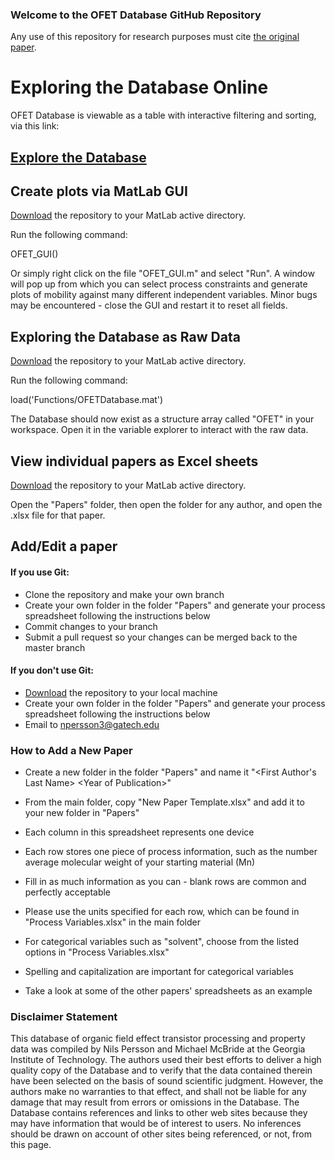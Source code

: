 ### Welcome to the OFET Database GitHub Repository
Any use of this repository for research purposes must cite [the original paper](https://doi.org/10.1016/j.cossms.2016.06.002).

# Exploring the Database Online
OFET Database is viewable as a table with interactive filtering and sorting, via this link:
## [Explore the Database](http://nbviewer.jupyter.org/github/Imperssonator/OFET-Database/blob/master/OFET-Table.ipynb)

## Create plots via MatLab GUI

[Download](https://github.com/Imperssonator/OFET-Database/archive/master.zip) the repository to your MatLab active directory.

Run the following command:

OFET_GUI()

Or simply right click on the file "OFET_GUI.m" and select "Run".
A window will pop up from which you can select process constraints and generate plots of mobility against many different independent variables. Minor bugs may be encountered - close the GUI and restart it to reset all fields.

## Exploring the Database as Raw Data
[Download](https://github.com/Imperssonator/OFET-Database/archive/master.zip) the repository to your MatLab active directory.

Run the following command:

load('Functions/OFETDatabase.mat')

The Database should now exist as a structure array called "OFET" in your workspace. Open it in the variable explorer to interact with the raw data.

## View individual papers as Excel sheets
[Download](https://github.com/Imperssonator/OFET-Database/archive/master.zip) the repository to your MatLab active directory.

Open the "Papers" folder, then open the folder for any author, and open the .xlsx file for that paper.

## Add/Edit a paper

#### If you use Git:
* Clone the repository and make your own branch
* Create your own folder in the folder "Papers" and generate your process spreadsheet following the instructions below
* Commit changes to your branch
* Submit a pull request so your changes can be merged back to the master branch

#### If you don't use Git:
* [Download](https://github.com/Imperssonator/OFET-Database/archive/master.zip) the repository to your local machine
* Create your own folder in the folder "Papers" and generate your process spreadsheet following the instructions below
* Email to npersson3@gatech.edu

### How to Add a New Paper
* Create a new folder in the folder "Papers" and name it "\<First Author's Last Name> \<Year of Publication>"
* From the main folder, copy "New Paper Template.xlsx" and add it to your new folder in "Papers"
* Each column in this spreadsheet represents one device
* Each row stores one piece of process information, such as the number average molecular weight of your starting material (Mn)
* Fill in as much information as you can - blank rows are common and perfectly acceptable
* Please use the units specified for each row, which can be found in "Process Variables.xlsx" in the main folder
* For categorical variables such as "solvent", choose from the listed options in "Process Variables.xlsx"
* Spelling and capitalization are important for categorical variables

* Take a look at some of the other papers' spreadsheets as an example


### Disclaimer Statement
This database of organic field effect transistor processing and property data was compiled
by Nils Persson and Michael McBride at the Georgia Institute of Technology. The authors used their best efforts to deliver a
high quality copy of the Database and to verify that the data contained therein have been selected on
the basis of sound scientific judgment. However, the authors make no warranties to that effect, and
shall not be liable for any damage that may result from errors or omissions in the Database.
The Database contains references and links to other web sites because they may have information that
would be of interest to users. No inferences should be drawn on account of other sites being referenced,
or not, from this page.
